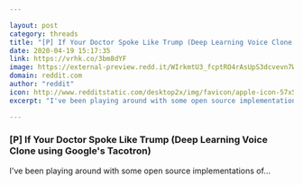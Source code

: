 ```yaml
---

layout: post
category: threads
title: "[P] If Your Doctor Spoke Like Trump (Deep Learning Voice Clone using Google's Tacotron)"
date: 2020-04-19 15:17:35
link: https://vrhk.co/3bm8dYF
image: https://external-preview.redd.it/WIrkmtU3_fcptRO4rAsUpS3dcvevn7W-qKDu5KWN0BM.jpg?width=1200&height=628.272251309&auto=webp&crop=1200:628.272251309,smart&s=961626fbb0df6349a19fa52473008bddd1c3e740
domain: reddit.com
author: "reddit"
icon: http://www.redditstatic.com/desktop2x/img/favicon/apple-icon-57x57.png
excerpt: "I've been playing around with some open source implementations of..."

---
```


### [P] If Your Doctor Spoke Like Trump (Deep Learning Voice Clone using Google's Tacotron)

I've been playing around with some open source implementations of...